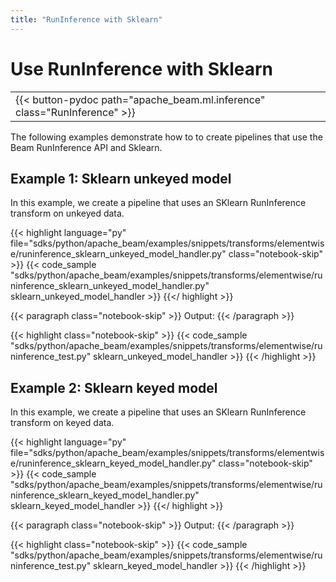 ```yaml
---
title: "RunInference with Sklearn"
---
```

<!--
Licensed under the Apache License, Version 2.0 (the "License");
you may not use this file except in compliance with the License.
You may obtain a copy of the License at

http://www.apache.org/licenses/LICENSE-2.0

Unless required by applicable law or agreed to in writing, software
distributed under the License is distributed on an "AS IS" BASIS,
WITHOUT WARRANTIES OR CONDITIONS OF ANY KIND, either express or implied.
See the License for the specific language governing permissions and
limitations under the License.
-->

# Use RunInference with Sklearn

<table>
  <tr>
    <td>
      <a>
      {{< button-pydoc path="apache_beam.ml.inference" class="RunInference" >}}
      </a>
   </td>
  </tr>
</table>

The following examples demonstrate how to to create pipelines that use the Beam RunInference API and Sklearn.

## Example 1: Sklearn unkeyed model

In this example, we create a pipeline that uses an SKlearn RunInference transform on unkeyed data.

{{< highlight language="py" file="sdks/python/apache_beam/examples/snippets/transforms/elementwise/runinference_sklearn_unkeyed_model_handler.py"
  class="notebook-skip" >}}
{{< code_sample "sdks/python/apache_beam/examples/snippets/transforms/elementwise/runinference_sklearn_unkeyed_model_handler.py" sklearn_unkeyed_model_handler >}}
{{</ highlight >}}

{{< paragraph class="notebook-skip" >}}
Output:
{{< /paragraph >}}

{{< highlight class="notebook-skip" >}}
{{< code_sample "sdks/python/apache_beam/examples/snippets/transforms/elementwise/runinference_test.py" sklearn_unkeyed_model_handler >}}
{{< /highlight >}}

## Example 2: Sklearn keyed model

In this example, we create a pipeline that uses an SKlearn RunInference transform on keyed data.

{{< highlight language="py" file="sdks/python/apache_beam/examples/snippets/transforms/elementwise/runinference_sklearn_keyed_model_handler.py"
  class="notebook-skip" >}}
{{< code_sample "sdks/python/apache_beam/examples/snippets/transforms/elementwise/runinference_sklearn_keyed_model_handler.py" sklearn_keyed_model_handler >}}
{{</ highlight >}}

{{< paragraph class="notebook-skip" >}}
Output:
{{< /paragraph >}}

{{< highlight class="notebook-skip" >}}
{{< code_sample "sdks/python/apache_beam/examples/snippets/transforms/elementwise/runinference_test.py" sklearn_keyed_model_handler >}}
{{< /highlight >}}
